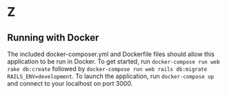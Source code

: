# Z


## Running with Docker ##

The included docker-composer.yml and Dockerfile files should allow this application to be run in Docker.  To get started, run `docker-compose run web rake db:create` followed by `docker-compose run web rails db:migrate RAILS_ENV=development`.  To launch the application, run `docker-compose up` and connect to your localhost on port 3000.